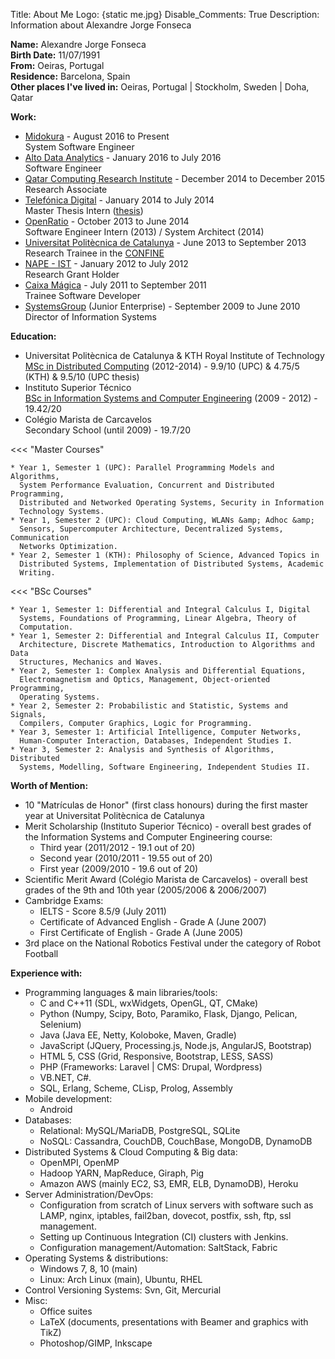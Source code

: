 Title: About Me
Logo: {static me.jpg}
Disable_Comments: True
Description: Information about Alexandre Jorge Fonseca

**Name:** Alexandre Jorge Fonseca  
**Birth Date:** 11/07/1991  
**From:** Oeiras, Portugal  
**Residence:** Barcelona, Spain  
**Other places I've lived in:** Oeiras, Portugal | Stockholm, Sweden | Doha, Qatar

**Work:**

* [Midokura](http://www.midokura.com) - August 2016 to Present  
  System Software Engineer
* [Alto Data Analytics](http://www.alto-analytics.com) - January 2016 to July 2016  
  Software Engineer
* [Qatar Computing Research Institute](http://www.qcri.com) - December 2014 to December 2015  
  Research Associate
* [Telefónica Digital](http://www.telefonica.com/en/digital/html/home/) - January 2014 to July 2014  
  Master Thesis Intern ([thesis](/projects/thesis/optimizing-synchronous-online-computation-graphs))  
* [OpenRatio](http://www.openratio.com) - October 2013 to June 2014  
  Software Engineer Intern (2013) / System Architect (2014)
* [Universitat Politècnica de Catalunya](http://upc.edu) - June 2013 to September 2013  
  Research Trainee in the [CONFINE](http://confine-project.eu)
* [NAPE - IST](http://nape.ist.utl.pt/) - January 2012 to July 2012  
  Research Grant Holder
* [Caixa Mágica](http://contribsoft.caixamagica.pt/wiki/bazaar2011) - July 2011 to September 2011  
  Trainee Software Developer
* [SystemsGroup](http://www.systems-group.org/#index) (Junior Enterprise) - September 2009 to June 2010  
  Director of Information Systems


**Education:**

* Universitat Politècnica de Catalunya & KTH Royal Institute of Technology  
  [MSc in Distributed Computing](http://www.kth.se/en/studies/programmes/master/em/emdc) (2012-2014) - 9.9/10 (UPC) & 4.75/5 (KTH) & 9.5/10 (UPC thesis)  
* Instituto Superior Técnico  
  [BSc in Information Systems and Computer Engineering](https://fenix.ist.utl.pt/cursos/leic-t/descricao?locale=en_EN) (2009 - 2012) - 19.42/20
* Colégio Marista de Carcavelos <br> Secondary School (until 2009) - 19.7/20


<<< "Master Courses"

    * Year 1, Semester 1 (UPC): Parallel Programming Models and Algorithms,
      System Performance Evaluation, Concurrent and Distributed Programming,
      Distributed and Networked Operating Systems, Security in Information
      Technology Systems.
    * Year 1, Semester 2 (UPC): Cloud Computing, WLANs &amp; Adhoc &amp;
      Sensors, Supercomputer Architecture, Decentralized Systems, Communication
      Networks Optimization.
    * Year 2, Semester 1 (KTH): Philosophy of Science, Advanced Topics in
      Distributed Systems, Implementation of Distributed Systems, Academic
      Writing.

<<< "BSc Courses"

    * Year 1, Semester 1: Differential and Integral Calculus I, Digital
      Systems, Foundations of Programming, Linear Algebra, Theory of
      Computation.
    * Year 1, Semester 2: Differential and Integral Calculus II, Computer
      Architecture, Discrete Mathematics, Introduction to Algorithms and Data
      Structures, Mechanics and Waves.
    * Year 2, Semester 1: Complex Analysis and Differential Equations,
      Electromagnetism and Optics, Management, Object-oriented Programming,
      Operating Systems.
    * Year 2, Semester 2: Probabilistic and Statistic, Systems and Signals,
      Compilers, Computer Graphics, Logic for Programming.
    * Year 3, Semester 1: Artificial Intelligence, Computer Networks,
      Human-Computer Interaction, Databases, Independent Studies I.
    * Year 3, Semester 2: Analysis and Synthesis of Algorithms, Distributed
      Systems, Modelling, Software Engineering, Independent Studies II.


**Worth of Mention:**

* 10 "Matrículas de Honor" (first class honours) during the first master year at Universitat Politècnica de Catalunya
* Merit Scholarship (Instituto Superior Técnico) - overall best grades of the Information Systems and Computer Engineering course:
	* Third year (2011/2012 - 19.1 out of 20)
	* Second year (2010/2011 - 19.55 out of 20)
	* First year (2009/2010 - 19.6 out of 20)
* Scientific Merit Award (Colégio Marista de Carcavelos) - overall best grades of the 9th and 10th year (2005/2006 &amp; 2006/2007)
* Cambridge Exams:
    * IELTS - Score 8.5/9 (July 2011)
    * Certificate of Advanced English - Grade A (June 2007)
    * First Certificate of English - Grade A (June 2005)
* 3rd place on the National Robotics Festival under the category of Robot Football

**Experience with:**

* Programming languages & main libraries/tools:
    * C and C++11 (SDL, wxWidgets, OpenGL, QT, CMake)
    * Python (Numpy, Scipy, Boto, Paramiko, Flask, Django, Pelican, Selenium)
    * Java (Java EE, Netty, Koloboke, Maven, Gradle)
    * JavaScript (JQuery, Processing.js, Node.js, AngularJS, Bootstrap)
    * HTML 5, CSS (Grid, Responsive, Bootstrap, LESS, SASS)
    * PHP (Frameworks: Laravel | CMS: Drupal, Wordpress)
    * VB.NET, C#.
    * SQL, Erlang, Scheme, CLisp, Prolog, Assembly
* Mobile development:
    * Android
* Databases:
    * Relational: MySQL/MariaDB, PostgreSQL, SQLite
    * NoSQL: Cassandra, CouchDB, CouchBase, MongoDB, DynamoDB
* Distributed Systems & Cloud Computing & Big data:
    * OpenMPI, OpenMP
    * Hadoop YARN, MapReduce, Giraph, Pig
    * Amazon AWS (mainly EC2, S3, EMR, ELB, DynamoDB), Heroku
* Server Administration/DevOps:
    * Configuration from scratch of Linux servers with software such as LAMP, nginx, iptables, fail2ban, dovecot, postfix, ssh, ftp, ssl management.
    * Setting up Continuous Integration (CI) clusters with Jenkins.
    * Configuration management/Automation: SaltStack, Fabric
* Operating Systems & distributions:
    * Windows 7, 8, 10 (main)
    * Linux: Arch Linux (main), Ubuntu, RHEL
* Control Versioning Systems: Svn, Git, Mercurial
* Misc:
    * Office suites
    * LaTeX (documents, presentations with Beamer and graphics with TikZ)
    * Photoshop/GIMP, Inkscape
